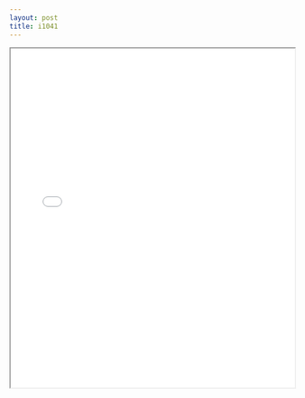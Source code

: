 ```yaml
---
layout: post
title: i1041
---
```


<div class="pdf-container">
<iframe src="/ea/assets/pdfs/pub.n.ins/i1041.pdf" height="600" width="100%" allowFullScreen="true"></iframe>
</div>

